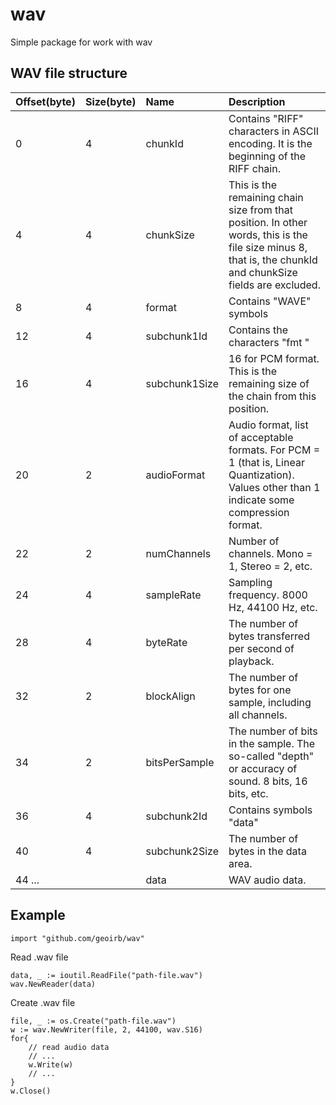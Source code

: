 # wav

Simple package for work with wav
## WAV file structure

|Offset(byte)|Size(byte)|Name|Description|
|:--|:--|:--|:--
|0|4|chunkId|Contains "RIFF" characters in ASCII encoding. It is the beginning of the RIFF chain.
|4|4|chunkSize|This is the remaining chain size from that position. In other words, this is the file size minus 8, that is, the chunkId and chunkSize fields are excluded.
|8|4|format|Contains "WAVE" symbols
|12|4|subchunk1Id|Contains the characters "fmt "
|16|4|subchunk1Size|16 for PCM format. This is the remaining size of the chain from this position.
|20|2|audioFormat|Audio format, list of acceptable formats. For PCM = 1 (that is, Linear Quantization). Values other than 1 indicate some compression format.
|22|2|numChannels|Number of channels. Mono = 1, Stereo = 2, etc.
|24|4|sampleRate|Sampling frequency. 8000 Hz, 44100 Hz, etc.
|28|4|byteRate|The number of bytes transferred per second of playback.
|32|2|blockAlign|The number of bytes for one sample, including all channels.
|34|2|bitsPerSample|The number of bits in the sample. The so-called "depth" or accuracy of sound. 8 bits, 16 bits, etc.
|36|4|subchunk2Id|Contains symbols "data"
|40|4|subchunk2Size|The number of bytes in the data area.
|44 ...||data|WAV audio data.

## Example

```golang
import "github.com/geoirb/wav"
```

Read .wav file

```golang
data, _ := ioutil.ReadFile("path-file.wav")
wav.NewReader(data)
```

Create .wav file

```golang
file, _ := os.Create("path-file.wav")
w := wav.NewWriter(file, 2, 44100, wav.S16)
for{
    // read audio data
    // ...
    w.Write(w)
    // ...
}
w.Close()
```


